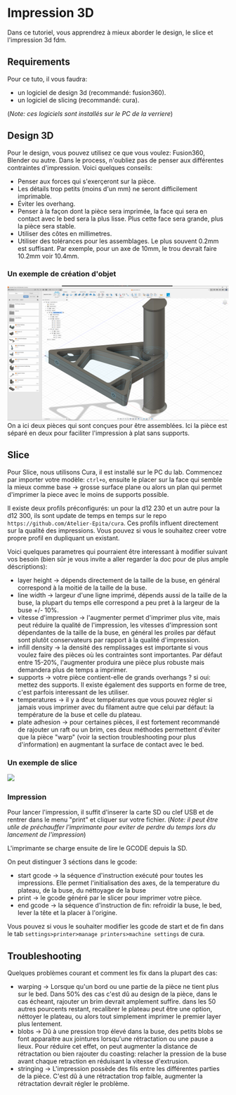 # Impression 3D

Dans ce tutoriel, vous apprendrez à mieux aborder le design, le slice et l'impression 3d fdm.

## Requirements

Pour ce tuto, il vous faudra:

- un logiciel de design 3d (recommandé: fusion360).
- un logiciel de slicing (recommandé: cura).

(*Note: ces logiciels sont installés sur le PC de la verriere*)

## Design 3D

Pour le design, vous pouvez utilisez ce que vous voulez: Fusion360, Blender ou autre. Dans le process, n'oubliez pas de penser aux différentes contraintes d'impression.
Voici quelques conseils:

- Penser aux forces qui s'exerçeront sur la pièce.
- Les détails trop petits (moins d'un mm) ne seront difficilement imprimable.
- Éviter les overhang.
- Penser à la façon dont la pièce sera imprimée, la face qui sera en contact avec le bed sera la plus lisse. Plus cette face sera grande, plus la pièce sera stable.
- Utiliser des côtes en millimetres.
- Utiliser des tolérances pour les assemblages. Le plus souvent 0.2mm est suffisant. Par exemple, pour un axe de 10mm, le trou devrait faire 10.2mm voir 10.4mm.

### Un exemple de création d'objet

<img src="resources/fusion360.png" max-width=800>
On a ici deux pièces qui sont conçues pour être assemblées. Ici la pièce est séparé en deux pour faciliter l'impression à plat sans supports.

## Slice

Pour Slice, nous utilisons Cura, il est installé sur le PC du lab. Commencez par importer votre modèle: `ctrl+o`, ensuite le placer sur la face qui semble la mieux comme base -> grosse surface plane ou alors un plan qui permet d'imprimer la piece avec le moins de supports possible.

Il existe deux profils préconfigurés: un pour la d12 230 et un autre pour la d12 300, ils sont update de temps en temps sur le repo `https://github.com/Atelier-Epita/cura`.
Ces profils influent directement sur la qualité des impressions.
Vous pouvez si vous le souhaitez creer votre propre profil en dupliquant un existant.

Voici quelques parametres qui pourraient être interessant à modifier suivant vos besoin (bien sûr je vous invite a aller regarder la doc pour de plus ample déscriptions):

- layer height -> dépends directement de la taille de la buse, en général correspond à la moitié de la taille de la buse.
- line width -> largeur d'une ligne imprimé, dépends aussi de la taille de la buse, la plupart du temps elle correspond a peu pret à la largeur de la buse +/- 10%.
- vitesse d'impression -> l'augmenter permet d'imprimer plus vite, mais peut réduire la qualité de l'impression, les vitesses d'impression sont dépendantes de la taille de la buse, en général les proiles par défaut sont plutôt conservateurs par rapport à la qualité d'impression.
- infill density -> la densité des remplissages est importante si vous voulez faire des pièces où les contraintes sont importantes. Par défaut entre 15-20%, l'augmenter produira une pièce plus robuste mais demandera plus de temps a imprimer.
- supports -> votre pièce contient-elle de grands overhangs ? si oui: mettez des supports. Il existe également des supports en forme de tree, c'est parfois interessant de les utiliser.
- temperatures -> il y a deux températures que vous pouvez régler si jamais vous imprimer avec du filament autre que celui par défaut: la température de la buse et celle du plateau.
- plate adhesion -> pour certaines pièces, il est fortement recommandé de rajouter un raft ou un brim, ces deux méthodes permettent d'éviter que la pièce "warp" (voir la section troubleshooting pour plus d'information) en augmentant la surface de contact avec le bed.

### Un exemple de slice
<img src="resources/cura.png" max-width=800>

### Impression

Pour lancer l'impression, il suffit d'inserer la carte SD ou clef USB et de rentrer dans le menu "print" et cliquer sur votre fichier.
(*Note: il peut être utile de préchauffer l'imprimante pour eviter de perdre du temps lors du lancement de l'impression*)

L'imprimante se charge ensuite de lire le GCODE depuis la SD.

On peut distinguer 3 séctions dans le gcode:

- start gcode -> la séquence d'instruction exécuté pour toutes les impressions. Elle permet l'initialisation des axes, de la temperature du plateau, de la buse, du néttoyage de la buse
- print -> le gcode généré par le slicer pour imprimer votre pièce.
- end gcode -> la séquence d'instruction de fin: refroidir la buse, le bed, lever la tête et la placer à l'origine.

Vous pouvez si vous le souhaiter modifier les gcode de start et de fin dans le tab `settings>printer>manage printers>machine settings` de cura.

## Troubleshooting

Quelques problèmes courant et comment les fix dans la plupart des cas:

- warping -> Lorsque qu'un bord ou une partie de la pièce ne tient plus sur le bed. Dans 50% des cas c'est dû au design de la pièce, dans le cas écheant, rajouter un brim devrait amplement suffire. dans les 50 autres pourcents restant, recalibrer le plateau peut être une option, néttoyer le plateau, ou alors tout simplement imprimer le premier layer plus lentement.
- blobs -> Dû à une pression trop élevé dans la buse, des petits blobs se font apparaitre aux jointures lorsqu'une rétractation ou une pause a lieux. Pour réduire cet effet, on peut augmenter la distance de rétractation ou bien rajouter du coasting: relacher la pression de la buse avant chaque retraction en réduisant la vitesse d'extrusion.
- stringing -> L'impression possède des fils entre les différentes parties de la pièce. C'est dû à une rétractation trop faible, augmenter la rétractation devrait régler le problème.
